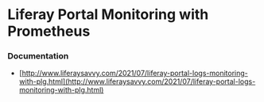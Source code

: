 # Liferay Portal Monitoring with Prometheus

### Documentation 
* [http://www.liferaysavvy.com/2021/07/liferay-portal-logs-monitoring-with-plg.html](http://www.liferaysavvy.com/2021/07/liferay-portal-logs-monitoring-with-plg.html)
 
